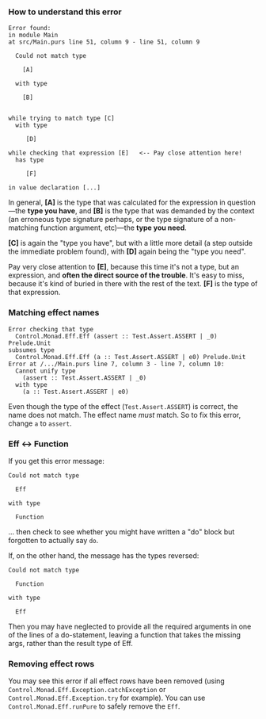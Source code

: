 ### How to understand this error

```
Error found:
in module Main
at src/Main.purs line 51, column 9 - line 51, column 9

  Could not match type 

    [A]

  with type

    [B]


while trying to match type [C]
  with type

     [D]

while checking that expression [E]   <-- Pay close attention here!
  has type

     [F]

in value declaration [...]
```

In general, **[A]** is the type that was calculated for the expression in question—the **type you have**, and **[B]** is the type that was demanded by the context (an erroneous type signature perhaps, or the type signature of a non-matching function argument, etc)—the **type you need**.

**[C]** is again the "type you have", but with a little more detail (a step outside the immediate problem found), with **[D]** again being the "type you need".

Pay very close attention to **[E]**, because this time it's not a type, but an expression, and **often the direct source of the trouble**. It's easy to miss, because it's kind of buried in there with the rest of the text. **[F]** is the type of that expression.

### Matching effect names

```
Error checking that type
  Control.Monad.Eff.Eff (assert :: Test.Assert.ASSERT | _0) Prelude.Unit
subsumes type
  Control.Monad.Eff.Eff (a :: Test.Assert.ASSERT | e0) Prelude.Unit
Error at /.../Main.purs line 7, column 3 - line 7, column 10:
  Cannot unify type
    (assert :: Test.Assert.ASSERT | _0)
  with type
    (a :: Test.Assert.ASSERT | e0)
```

Even though the type of the effect (`Test.Assert.ASSERT`) is correct, the name does not match. The effect name *must* match. So to fix this error, change `a` to `assert`. 

### Eff <-> Function

If you get this error message:

    Could not match type

      Eff

    with type

      Function

... then check to see whether you might have written a "do" block but forgotten to actually say `do`.

If, on the other hand, the message has the types reversed:

    Could not match type

      Function

    with type

      Eff

Then you may have neglected to provide all the required arguments in one of the lines of a do-statement, leaving a function that takes the missing args, rather than the result type of Eff.

### Removing effect rows
You may see this error if all effect rows have been removed (using `Control.Monad.Eff.Exception.catchException` or `Control.Monad.Eff.Exception.try` for example). You can use `Control.Monad.Eff.runPure` to safely remove the `Eff`.

